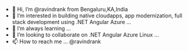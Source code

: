 - 👋 Hi, I’m @ravindrank from Bengaluru,KA,India
- 👀 I’m interested in building native cloudapps, app modernization, full stack development using .NET Angular Azure ...
- 🌱 I’m always learning ...
- 💞️ I’m looking to collaborate on .NET Angular Azure Linux ...
- 📫 How to reach me ...  @ravindrank
<!---
ravindrank/ravindrank is a ✨ special ✨ repository because its `README.md` (this file) appears on your GitHub profile.
You can click the Preview link to take a look at your changes.
--->
